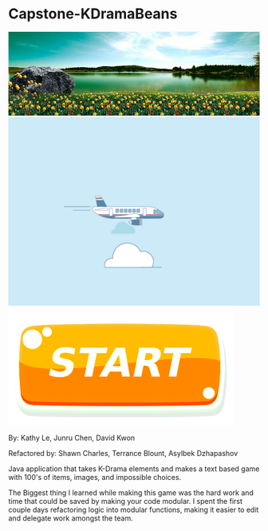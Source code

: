 # Capstone-KDramaBeans

![Intro Screen](images/intro.jpg)
![Intro Screen](images/fly_to_korea.gif)
![Intro Screen](images/startButton.png)

By: Kathy Le, Junru Chen, David Kwon

Refactored by: Shawn Charles, Terrance Blount, Asylbek Dzhapashov

Java application that takes K-Drama elements and makes a text based game with 100's of items, images, and impossible choices.

The Biggest thing I learned while making this game was the hard work and time that could be saved by making your code modular. I spent the first couple days refactoring logic into modular functions, making it easier to edit and delegate work amongst the team.

